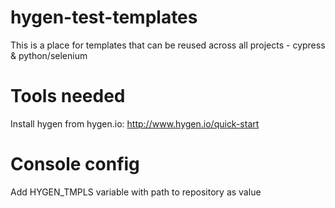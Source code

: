 # hygen-test-templates
This is a place for templates that can be reused across all projects - cypress &amp; python/selenium

# Tools needed
Install hygen from hygen.io: http://www.hygen.io/quick-start

# Console config
Add HYGEN_TMPLS variable with path to repository as value
